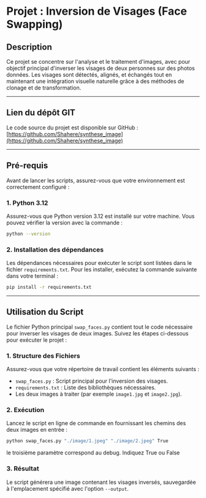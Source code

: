# **Projet : Inversion de Visages (Face Swapping)**

## **Description**

Ce projet se concentre sur l'analyse et le traitement d'images, avec pour objectif principal d'inverser les visages de deux personnes sur des photos données. Les visages sont détectés, alignés, et échangés tout en maintenant une intégration visuelle naturelle grâce à des méthodes de clonage et de transformation.

---

## **Lien du dépôt GIT**

Le code source du projet est disponible sur GitHub :  
[https://github.com/Shahere/synthese_image](https://github.com/Shahere/synthese_image)

---

## **Pré-requis**

Avant de lancer les scripts, assurez-vous que votre environnement est correctement configuré :

### 1. **Python 3.12**

Assurez-vous que Python version 3.12 est installé sur votre machine. Vous pouvez vérifier la version avec la commande :

```bash
python --version
```

### 2. **Installation des dépendances**

Les dépendances nécessaires pour exécuter le script sont listées dans le fichier `requirements.txt`. Pour les installer, exécutez la commande suivante dans votre terminal :

```bash
pip install -r requirements.txt
```

---

## **Utilisation du Script**

Le fichier Python principal `swap_faces.py` contient tout le code nécessaire pour inverser les visages de deux images. Suivez les étapes ci-dessous pour exécuter le projet :

### 1. **Structure des Fichiers**

Assurez-vous que votre répertoire de travail contient les éléments suivants :

- `swap_faces.py` : Script principal pour l'inversion des visages.
- `requirements.txt` : Liste des bibliothèques nécessaires.
- Les deux images à traiter (par exemple `image1.jpg` et `image2.jpg`).

### 2. **Exécution**

Lancez le script en ligne de commande en fournissant les chemins des deux images en entrée :

```bash
python swap_faces.py "./image/1.jpeg" "./image/2.jpeg" True
```

le troisième paramètre correspond au debug. Indiquez True ou False

### 3. **Résultat**

Le script générera une image contenant les visages inversés, sauvegardée à l'emplacement spécifié avec l'option `--output`.
